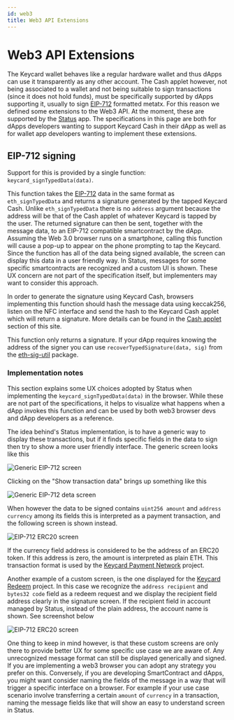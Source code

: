 ```yaml
---
id: web3
title: Web3 API Extensions
---
```


# Web3 API Extensions

The Keycard wallet behaves like a regular hardware wallet and thus dApps can use it transparently as any other account. The Cash applet however, not being associated to a wallet and not being suitable to sign transactions (since it does not hold funds), must be specifically supported by dApps supporting it, usually to sign [EIP-712](https://eips.ethereum.org/EIPS/eip-712) formatted metatx. For this reason we defined some extensions to the Web3 API. At the moment, these are supported by the [Status](https://status.im) app. The specifications in this page are both for dApps developers wanting to support Keycard Cash in their dApp as well as for wallet app developers wanting to implement these extensions.

## EIP-712 signing

Support for this is provided by a single function: `keycard_signTypedData(data)`.

This function takes the [EIP-712](https://eips.ethereum.org/EIPS/eip-712) data in the same format as `eth_signTypedData` and returns a signature generated by the tapped Keycard Cash. Unlike `eth_signTypedData` there is no `address` argument because the address will be that of the Cash applet of whatever Keycard is tapped by the user. The returned signature can then be sent, together with the message data, to an EIP-712 compatible smartcontract by the dApp. Assuming the Web 3.0 browser runs on a smartphone, calling this function will cause a pop-up to appear on the phone prompting to tap the Keycard. Since the function has all of the data being signed available, the screen can display this data in a user friendly way. In Status, messages for some specific smartcontracts are recognized and a custom UI is shown. These UX concern are not part of the specification itself, but implementers may want to consider this approach.

In order to generate the signature using Keycard Cash, browsers implementing this function should hash the message data using keccak256, listen on the NFC interface and send the hash to the Keycard Cash applet which will return a signature. More details can be found in the [Cash applet](sdk/cash.html) section of this site.

This function only returns a signature. If your dApp requires knowing the address of the signer you can use `recoverTypedSignature(data, sig)` from the [eth-sig-util](https://github.com/MetaMask/eth-sig-util) package.

### Implementation notes

This section explains some UX choices adopted by Status when implementing the `keycard_signTypedData(data)` in the browser. While these are not part of the specifications, it helps to visualize what happens when a dApp invokes this function and can be used by both web3 browser devs and dApp developers as a reference.

The idea behind's Status implementation, is to have a generic way to display these transactions, but if it finds specific fields in the data to sign then try to show a more user friendly interface. The generic screen looks like this

![Generic EIP-712 screen](/images/web3-generic.png)

Clicking on the "Show transaction data" brings up something like this

![Generic EIP-712 deta screen](/images/web3-generic-data.png)

When however the data to be signed contains `uint256 amount` and `address currency` among its fields this is interpreted as a payment transaction, and the following screen is shown instead.

![EIP-712 ERC20 screen](/images/web3-erc20.png)

If the currency field address is considered to be the address of an ERC20 token. If this address is zero, the amount is interpreted as plain ETH. This transaction format is used by the [Keycard Payment Network](https://github.com/status-im/payment-network-apps) project.

Another example of a custom screen, is the one displayed for the [Keycard Redeem](https://github.com/status-im/keycard-redeem) project. In this case we recognize the `address recipient` and `bytes32 code` field as a redeem request and we display the recipient field address clearly in the signature screen. If the recipient field in account managed by Status, instead of the plain address, the account name is shown. See screenshot below

![EIP-712 ERC20 screen](/images/web3-redeem.png)

One thing to keep in mind however, is that these custom screens are only there to provide better UX for some specific use case we are aware of. Any unrecognized message format can still be displayed generically and signed. If you are implementing a web3 browser you can adopt any strategy you prefer on this. Conversely, if you are developing SmartContract and dApps, you might want consider naming the fields of the message in a way that will trigger a specific interface on a browser. For example if your use case scenario involve transferring a certain `amount` of `currency` in a transaction, naming the message fields like that will show an easy to understand screen in Status.